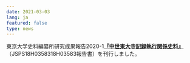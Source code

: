 ```yaml
---
date: 2021-03-03
lang: ja
featured: false
type: news
---
```

東京大学史料編纂所研究成果報告2020-1<a href="https://www.hi.u-tokyo.ac.jp/personal/endo/index.html" target="_blank"><span style="font-weight: bold">『中世東大寺記録執行関係史料』</span></a>（JSPS18H0358318H03583報告書）を刊行しました。
